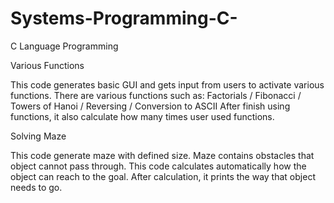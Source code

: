 # Systems-Programming-C-
C Language Programming

Various Functions

This code generates basic GUI and gets input from users to activate various functions. There are various functions such as:
Factorials / Fibonacci / Towers of Hanoi / Reversing / Conversion to ASCII
After finish using functions, it also calculate how many times user used functions.

Solving Maze

This code generate maze with defined size. Maze contains obstacles that object cannot pass through. This code calculates automatically how the object can reach to the goal. After calculation, it prints the way that object needs to go.
